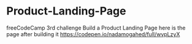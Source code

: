 # Product-Landing-Page
freeCodeCamp 3rd challenge Build a Product Landing Page
here is the page after building it
https://codepen.io/nadamogahed/full/wvpLzyX

